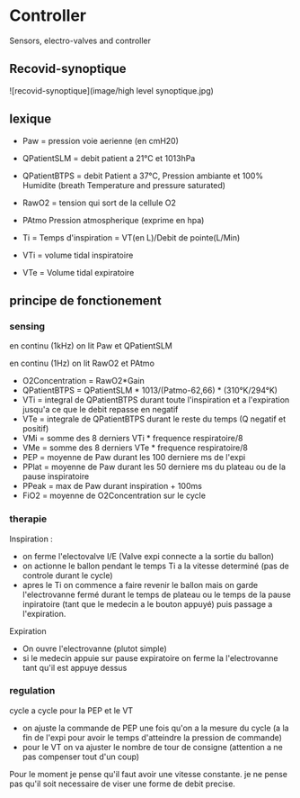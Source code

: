 # Controller
Sensors, electro-valves and controller

## Recovid-synoptique

![recovid-synoptique](image/high level synoptique.jpg)

## lexique
* Paw = pression voie aerienne (en cmH20) 

* QPatientSLM = debit patient a 21°C et 1013hPa

* QPatientBTPS = debit Patient a 37°C, Pression ambiante et 100% Humidite (breath Temperature and pressure saturated)

* RawO2 = tension qui sort de la cellule O2

* PAtmo Pression atmospherique (exprime en hpa)

* Ti = Temps d'inspiration  = VT(en L)/Debit de pointe(L/Min)

* VTi = volume tidal inspiratoire

* VTe = Volume tidal expiratoire

## principe de fonctionement

### sensing
en continu (1kHz) on lit  Paw et QPatientSLM

en continu (1Hz) on lit RawO2 et PAtmo

* O2Concentration = RawO2*Gain
* QPatientBTPS = QPatientSLM * 1013/(Patmo-62,66) * (310°K/294°K)
* VTi = integral de QPatientBTPS durant toute l'inspiration et a l'expiration jusqu'a ce que le debit repasse en negatif
* VTe = integrale de QPatientBTPS durant le reste du temps (Q negatif et positif)
* VMi = somme des 8 derniers VTi * frequence respiratoire/8 
* VMe = somme des 8 derniers VTe * frequence respiratoire/8
* PEP = moyenne de Paw durant les 100 derniere ms de l'expi 
* PPlat = moyenne de Paw durant les 50 derniere ms du plateau ou de la pause inspiratoire
* PPeak = max de Paw durant inspiration + 100ms
* FiO2 = moyenne de O2Concentration sur le cycle 

### therapie
Inspiration :
* on ferme l'electovalve I/E (Valve expi connecte a la sortie du ballon)
* on actionne le ballon pendant le temps Ti a la vitesse determiné (pas de controle durant le cycle)
* apres le Ti on commence a faire revenir le ballon mais on garde l'electrovanne fermé durant le temps de plateau ou le temps de la pause inpiratoire (tant que le medecin a le bouton appuyé) puis passage a l'expiration.

Expiration 
* On ouvre l'electrovanne (plutot simple)
* si le medecin appuie sur pause expiratoire on ferme la l'electrovanne tant qu'il est appuye dessus

### regulation 
cycle a cycle pour la PEP et le VT 
* on ajuste la commande de PEP une fois qu'on a la mesure du cycle (a la fin de l'expi pour avoir le temps d'atteindre la pression de commande)
* pour le VT on va ajuster le nombre de tour de consigne (attention a ne pas compenser tout d'un coup) 

Pour le moment je pense qu'il faut avoir une vitesse constante. je ne pense pas qu'il soit necessaire de viser une forme de debit precise.


